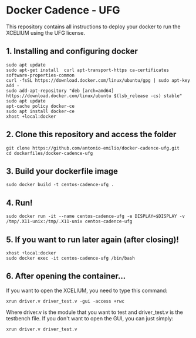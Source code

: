 # Docker Cadence - UFG
This repository contains all instructions to deploy your docker to run the XCELIUM using the UFG license.

## 1. Installing and configuring docker
```
sudo apt update
sudo apt-get install  curl apt-transport-https ca-certificates software-properties-common
curl -fsSL https://download.docker.com/linux/ubuntu/gpg | sudo apt-key add -
sudo add-apt-repository "deb [arch=amd64] https://download.docker.com/linux/ubuntu $(lsb_release -cs) stable"
sudo apt update
apt-cache policy docker-ce
sudo apt install docker-ce
xhost +local:docker
```

## 2. Clone this repository and access the folder
```
git clone https://github.com/antonio-emilio/docker-cadence-ufg.git
cd dockerfiles/docker-cadence-ufg
```
## 3. Build your dockerfile image
```
sudo docker build -t centos-cadence-ufg .
```
## 4. Run!
```
sudo docker run -it --name centos-cadence-ufg -e DISPLAY=$DISPLAY -v /tmp/.X11-unix:/tmp/.X11-unix centos-cadence-ufg
```

## 5. If you want to run later again (after closing)!
```
xhost +local:docker
sudo docker exec -it centos-cadence-ufg /bin/bash
```
## 6. After opening the container...

If you want to open the XCELIUM, you need to type this command:

```
xrun driver.v driver_test.v -gui -access +rwc
```

Where driver.v is the module that you want to test and driver_test.v is the testbench file. 
If you don't want to open the GUI, you can just simply:

```
xrun driver.v driver_test.v
```



